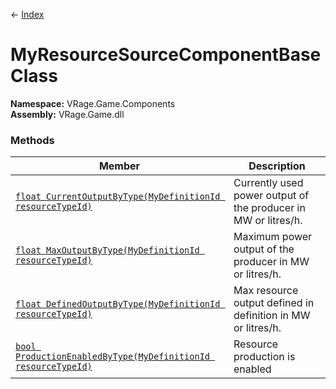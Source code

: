 ← [Index](index)
# MyResourceSourceComponentBase Class
**Namespace:** VRage.Game.Components  
**Assembly:** VRage.Game.dll  
### Methods
|Member|Description|
|---|---|
|[`float CurrentOutputByType(MyDefinitionId resourceTypeId)`](VRage.Game.Components.CurrentOutputByType)|Currently used power output of the producer in MW or litres/h.|
|[`float MaxOutputByType(MyDefinitionId resourceTypeId)`](VRage.Game.Components.MaxOutputByType)|Maximum power output of the producer in MW or litres/h.|
|[`float DefinedOutputByType(MyDefinitionId resourceTypeId)`](VRage.Game.Components.DefinedOutputByType)|Max resource output defined in definition in MW or litres/h.|
|[`bool ProductionEnabledByType(MyDefinitionId resourceTypeId)`](VRage.Game.Components.ProductionEnabledByType)|Resource production is enabled|
